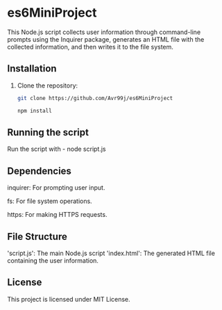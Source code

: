 # es6MiniProject

This Node.js script collects user information through command-line prompts using the Inquirer package, generates an HTML file with the collected information, and then writes it to the file system.

## Installation

1. Clone the repository:
   ```bash
   git clone https://github.com/Avr99j/es6MiniProject

   npm install

## Running the script

Run the script with - node script.js

## Dependencies

inquirer: For prompting user input.

fs: For file system operations.

https: For making HTTPS requests.

## File Structure

'script.js': The main Node.js script
'index.html': The generated HTML file containing the user information.

## License

This project is licensed under MIT License.
